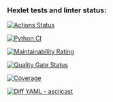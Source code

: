 ### Hexlet tests and linter status:
[![Actions Status](https://github.com/DZharenko/python-project-50/actions/workflows/hexlet-check.yml/badge.svg)](https://github.com/DZharenko/python-project-50/actions)

[![Python CI](https://github.com/DZharenko/python-project-50/actions/workflows/pyci.yaml/badge.svg)](https://github.com/DZharenko/python-project-50/actions/workflows/pyci.yaml)

[![Maintainability Rating](https://sonarcloud.io/api/project_badges/measure?project=DZharenko_python-project-50&metric=sqale_rating)](https://sonarcloud.io/summary/new_code?id=DZharenko_python-project-50)

[![Quality Gate Status](https://sonarcloud.io/api/project_badges/measure?project=DZharenko_python-project-50&metric=alert_status)](https://sonarcloud.io/summary/new_code?id=DZharenko_python-project-50)

[![Coverage](https://sonarcloud.io/api/project_badges/measure?project=DZharenko_python-project-50&metric=coverage)](https://sonarcloud.io/summary/new_code?id=DZharenko_python-project-50)

[![Diff YAML - asciicast](https://asciinema.org/a/n4WKDhxCoRWQC8Xx33YcuxZjN.svg)](https://asciinema.org/a/n4WKDhxCoRWQC8Xx33YcuxZjN)
